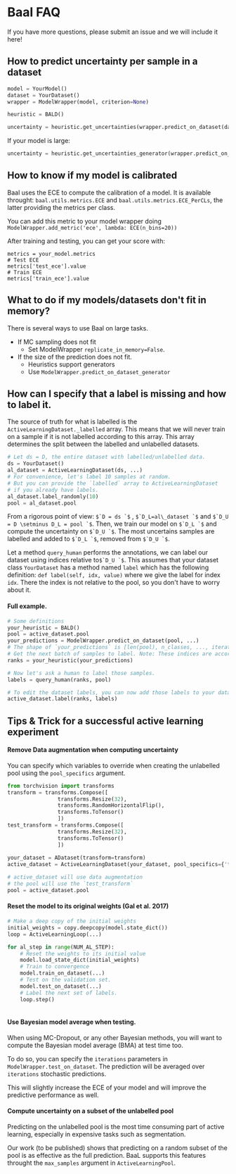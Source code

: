 # Baal FAQ

If you have more questions, please submit an issue and we will include it here!

## How to predict uncertainty per sample in a dataset

```python
model = YourModel()
dataset = YourDataset()
wrapper = ModelWrapper(model, criterion=None)

heuristic = BALD()

uncertainty = heuristic.get_uncertainties(wrapper.predict_on_dataset(dataset, batch_size=32, iterations=20, use_cuda=True))
```

If your model is large:

```python
uncertainty = heuristic.get_uncertainties_generator(wrapper.predict_on_dataset_generator(dataset, batch_size=32, iterations=20, use_cuda=True)
```

## How to know if my model is calibrated

Baal uses the ECE to compute the calibration of a model. It is available throught: `baal.utils.metrics.ECE` and `baal.utils.metrics.ECE_PerCLs`, the latter providing the metrics per class.

You can add this metric to your model wrapper doing `ModelWrapper.add_metric('ece', lambda: ECE(n_bins=20))`

After training and testing, you can get your score with:
```
metrics = your_model.metrics
# Test ECE
metrics['test_ece'].value
# Train ECE
metrics['train_ece'].value
```

## What to do if my models/datasets don't fit in memory?

There is several ways to use Baal on large tasks.

* If MC sampling does not fit
    * Set ModelWrapper `replicate_in_memory=False`.
* If the size of the prediction does not fit.
    * Heuristics support generators
    * Use `ModelWrapper.predict_on_dataset_generator`


## How can I specify that a label is missing and how to label it.

The source of truth for what is labelled is the `ActiveLearningDataset._labelled` array.
This means that we will never train on a sample if it is not labelled according to this array.
This array determines the split between the labelled and unlabelled datasets.

```python
# Let ds = D, the entire dataset with labelled/unlabelled data.
ds = YourDataset()
al_dataset = ActiveLearningDataset(ds, ...)
# For convenience, let's label 10 samples at random.
# But you can provide the `labelled` array to ActiveLearningDataset
# if you already have labels.
al_dataset.label_randomly(10)
pool = al_dataset.pool
```

From a rigorous point of view: ``$`D = ds `$`` , ``$`D_L=al\_dataset `$`` and ``$`D_U = D \setminus D_L = pool `$``.
Then, we train our model on ``$`D_L `$`` and compute the uncertainty on ``$`D_U `$``. The most uncertains samples are labelled and added to ``$`D_L `$``, removed from ``$`D_U `$``.

Let a method `query_human` performs the annotations, we can label our dataset using indices relative to``$`D_U `$``. This assumes that your dataset class `YourDataset` has a method named `label` which has the following definition: `def label(self, idx, value)` where we give the label for index `idx`. There the index is not relative to the pool, so you don't have to worry about it.


#### Full example.

```python
# Some definitions
your_heuristic = BALD()
pool = active_dataset.pool
your_predictions = ModelWrapper.predict_on_dataset(pool, ...)
# The shape of `your_predictions` is [len(pool), n_classes, ..., iterations]
# Get the next batch of samples to label. Note: These indices are according to the pool.
ranks = your_heuristic(your_predictions)

# Now let's ask a human to label those samples.
labels = query_human(ranks, pool)

# To edit the dataset labels, you can now add those labels to your dataset. Still, the indices are according to the pool.
active_dataset.label(ranks, labels)
```


## Tips & Trick for a successful active learning experiment

#### Remove Data augmentation when computing uncertainty

You can specify which variables to override when creating the unlabelled pool using the `pool_specifics` argument.
```python
from torchvision import transforms
transform = transforms.Compose([
                transforms.Resize(32),
                transforms.RandomHorizontalFlip(),
                transforms.ToTensor()
                ]) 
test_transform = transforms.Compose([
                transforms.Resize(32),
                transforms.ToTensor()
                ]) 
                
your_dataset = ADataset(transform=transform)
active_dataset = ActiveLearningDataset(your_dataset, pool_specifics={'transform':test_transform})

# active_dataset will use data augmentation
# the pool will use the `test_transform`
pool = active_dataset.pool
```

#### Reset the model to its original weights (Gal et al. 2017)

```python
# Make a deep copy of the initial weights
initial_weights = copy.deepcopy(model.state_dict())
loop = ActiveLearningLoop(...)

for al_step in range(NUM_AL_STEP):
    # Reset the weights to its initial value
    model.load_state_dict(initial_weights)
    # Train to convergence
    model.train_on_dataset(...)
    # Test on the validation set.
    model.test_on_dataset(...)
    # Label the next set of labels.
    loop.step()
    
```

#### Use Bayesian model average when testing.

When using MC-Dropout, or any other Bayesian methods, you will want to compute the Bayesian model average (BMA) at test time too.

To do so, you can specify the `iterations` parameters in `ModelWrapper.test_on_dataset`. The prediction will be averaged over `iterations` stochastic predictions. 

This will slightly increase the ECE of your model and will improve the predictive performance as well.

#### Compute uncertainty on a subset of the unlabelled pool

Predicting on the unlabelled pool is the most time consuming part of active learning, especially in expensive tasks such as segmentation.

Our work (to be published) shows that predicting on a random subset of the pool is as effective as the full prediction. BaaL supports this features throught the `max_samples` argument in `ActiveLearningPool`.
